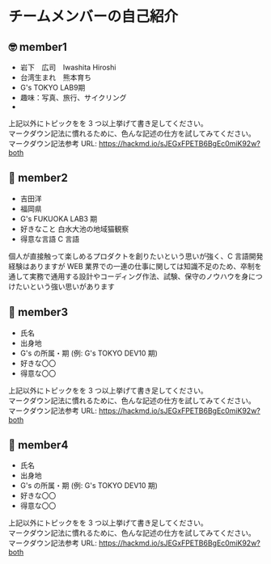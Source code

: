 # チームメンバーの自己紹介

## 🤓 member1


- 岩下　広司　Iwashita Hiroshi
- 台湾生まれ　熊本育ち
- G's TOKYO LAB9期
- 趣味：写真、旅行、サイクリング
-

上記以外にトピックをを 3 つ以上挙げて書き足してください。  
マークダウン記法に慣れるために、色んな記述の仕方を試してみてください。  
マークダウン記法参考 URL: https://hackmd.io/sJEGxFPETB6BgEc0miK92w?both

## 😬 member2

- 吉田洋
- 福岡県
- G's FUKUOKA LAB3 期
- 好きなこと 白水大池の地域猫観察
- 得意な言語 C 言語

個人が直接触って楽しめるプロダクトを創りたいという思いが強く、C 言語開発経験はありますが WEB 業界での一連の仕事に関しては知識不足のため、卒制を通して実務で通用する設計やコーディング作法、試験、保守のノウハウを身につけたいという強い思いがあります

## 🥴 member3

- 氏名
- 出身地
- G's の所属・期 (例: G's TOKYO DEV10 期)
- 好きな〇〇
- 得意な〇〇

上記以外にトピックをを 3 つ以上挙げて書き足してください。  
マークダウン記法に慣れるために、色んな記述の仕方を試してみてください。  
マークダウン記法参考 URL: https://hackmd.io/sJEGxFPETB6BgEc0miK92w?both

## 🤩 member4

- 氏名
- 出身地
- G's の所属・期 (例: G's TOKYO DEV10 期)
- 好きな〇〇
- 得意な〇〇

上記以外にトピックをを 3 つ以上挙げて書き足してください。  
マークダウン記法に慣れるために、色んな記述の仕方を試してみてください。  
マークダウン記法参考 URL: https://hackmd.io/sJEGxFPETB6BgEc0miK92w?both
